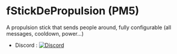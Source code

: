 # fStickDePropulsion (PM5)
A propulsion stick that sends people around, fully configurable (all messages, cooldown, power...)

- Discord : [![Discord](https://img.shields.io/discord/1178039721667080213?label=Discord&logo=discord&color=blue)](https://discord.gg/GQAwq5uAwv)
